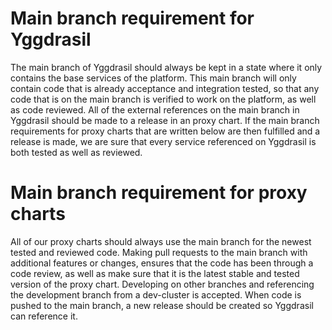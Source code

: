 # Main branch requirement for Yggdrasil
The main branch of Yggdrasil should always be kept in a state where it only contains the base services of the platform. This main branch will only contain code that is already acceptance and integration tested, so that any code that is on the main branch is verified to work on the platform, as well as code reviewed. All of the external references on the main branch in Yggdrasil should be made to a release in an proxy chart. If the main branch requirements for proxy charts that are written below are then fulfilled and a release is made, we are sure that every service referenced on Yggdrasil is both tested as well as reviewed. 

# Main branch requirement for proxy charts
All of our proxy charts should always use the main branch for the newest tested and reviewed code. Making pull requests to the main branch with additional features or changes, ensures that the code has been through a code review, as well as make sure that it is the latest stable and tested version of the proxy chart. Developing on other branches and referencing the development branch from a dev-cluster is accepted. When code is pushed to the main branch, a new release should be created so Yggdrasil can reference it. 

